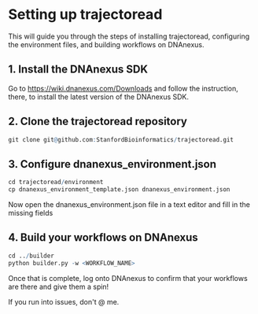 # Setting up trajectoread

This will guide you through the steps of installing trajectoread, configuring the environment files, and building workflows on DNAnexus.

## 1. Install the DNAnexus SDK
Go to https://wiki.dnanexus.com/Downloads and follow the instruction, there, to install the latest version of the DNAnexus SDK.

## 2. Clone the trajectoread repository

```r
git clone git@github.com:StanfordBioinformatics/trajectoread.git
```

## 3. Configure dnanexus_environment.json

```r
cd trajectoread/environment
cp dnanexus_environment_template.json dnanexus_environment.json
```

Now open the dnanexus_environment.json file in a text editor and fill in the missing fields

## 4. Build your workflows on DNAnexus

```r
cd ../builder
python builder.py -w <WORKFLOW_NAME>
```

Once that is complete, log onto DNAnexus to confirm that your workflows are there and give them a spin!

If you run into issues, don't @ me.
